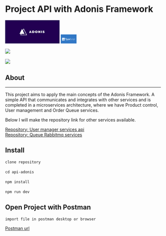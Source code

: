 # Project API with Adonis Framework

<img src="https://github.com/WictorHiago/api-adonis/blob/main/assets/adonis.png" width="35%">
<img src="https://github.com/WictorHiago/api-adonis/blob/main/assets/typescript.png" width="10%">

<p align="left">
  <a href="https://skillicons.dev">
    <img src="https://skillicons.dev/icons?i=nodejs,adonis,typescript,postgresql,lucid" />
  </a>
</p>

<p align="left">
  <a href="https://skillicons.dev">
    <img src="https://skillicons.dev/icons?i=git,github,docker,vscode,postman,linux" />
  </a>
</p>

## About

<hr>
<p>
This project aims to apply the main concepts of the Adonis Framework. A simple API that communicates and integrates with other services and is completed in a microservices architecture, where we have Product control, User management and Order Queue services.

Below I will make the repository link for other services available.

</p>

<u><a href="#" target="blank">Repository: User manager services api</a></u>
<br>
<u><a href="#" target="blank">Repository: Queue Rabbitmq services</a></u>

## Install

```
clone repository

cd api-adonis

npm install

npm run dev

```

## Open Project with Postman

```
import file in postman desktop or browser
```

<u><a href="https://www.postman.com/downloads/" target="blank">Postman url</a></u>
